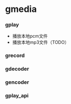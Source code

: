 # gmedia

### gplay
* 播放本地pcm文件
* 播放本地mp3文件（TODO）

### grecord

### gdecoder

### gencoder

### gplay_api